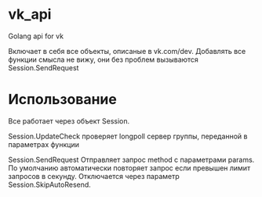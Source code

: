 # vk_api
 Golang api for vk
 
 Включает в себя все объекты, описаные в vk.com/dev. Добавлять все функции смысла не вижу, они без проблем вызываются Session.SendRequest
# Использование
 Все работает через объект Session. 
 
 Session.UpdateCheck проверяет longpoll сервер группы, переданной в параметрах функции
 
 Session.SendRequest Отправляет запрос method с параметрами params. По умолчанию автоматически повторяет запрос если превышен лимит запросов в секунду. Отключается через параметр Session.SkipAutoResend.
 
